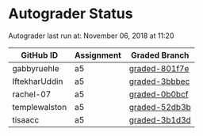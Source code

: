 # Autograder Status
Autograder last run at: November 06, 2018 at 11:20

| GitHub ID | Assignment | Graded Branch |
|-----------|------------|---------------|
| gabbyruehle | a5 | [graded-801f7e](https://github.com/Fall2018COMP401-001/a5-gabbyruehle/tree/graded-801f7e) | 
| IftekharUddin | a5 | [graded-3bbbec](https://github.com/Fall2018COMP401-001/a5-IftekharUddin/tree/graded-3bbbec) | 
| rachel-07 | a5 | [graded-0b0bcf](https://github.com/Fall2018COMP401-001/a5-rachel-07/tree/graded-0b0bcf) | 
| templewalston | a5 | [graded-52db3b](https://github.com/Fall2018COMP401-001/a5-templewalston/tree/graded-52db3b) | 
| tisaacc | a5 | [graded-3b1d3d](https://github.com/Fall2018COMP401-001/a5-tisaacc/tree/graded-3b1d3d) | 
